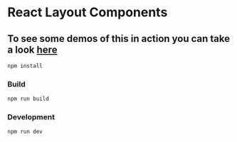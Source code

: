# React Layout Components

## To see some demos of this in action you can take a look [here](https://fm-react-layout.netlify.app/)


```bash
npm install
```

### Build

```bash
npm run build
```

### Development

```bash
npm run dev
```